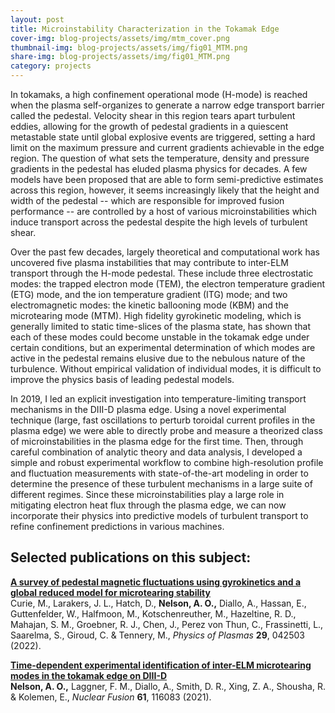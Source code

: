 ```yaml
---
layout: post
title: Microinstability Characterization in the Tokamak Edge
cover-img: blog-projects/assets/img/mtm_cover.png
thumbnail-img: blog-projects/assets/img/fig01_MTM.png
share-img: blog-projects/assets/img/fig01_MTM.png
category: projects
---
```


In tokamaks, a high confinement operational mode (H-mode) is reached when the plasma self-organizes to generate a narrow edge transport barrier called the pedestal. Velocity shear in this region tears apart turbulent eddies, allowing for the growth of pedestal gradients in a quiescent metastable state until global explosive events are triggered, setting a hard limit on the maximum pressure and current gradients achievable in the edge region. The question of what sets the temperature, density and pressure gradients in the pedestal has eluded plasma physics for decades. A few models have been proposed that are able to form semi-predictive estimates across this region, however, it seems increasingly likely that the height and width of the pedestal -- which are responsible for improved fusion performance -- are controlled by a host of various microinstabilities which induce transport across the pedestal despite the high levels of turbulent shear. 

Over the past few decades, largely theoretical and computational work has uncovered five plasma instabilities that may contribute to inter-ELM transport through the H-mode pedestal. These include three electrostatic modes: the trapped electron mode (TEM), the electron temperature gradient (ETG) mode, and the ion temperature gradient (ITG) mode; and two electromagnetic modes: the kinetic ballooning mode (KBM) and the microtearing mode (MTM). High fidelity gyrokinetic modeling, which is generally limited to static time-slices of the plasma state, has shown that each of these modes could become unstable in the tokamak edge under certain conditions, but an experimental determination of which modes are active in the pedestal remains elusive due to the nebulous nature of the turbulence. Without empirical validation of individual modes, it is difficult to improve the physics basis of leading pedestal models.

In 2019, I led an explicit investigation into temperature-limiting transport mechanisms in the DIII-D plasma edge. Using a novel experimental technique (large, fast oscillations to perturb toroidal current profiles in the plasma edge) we were able to directly probe and measure a theorized class of microinstabilities in the plasma edge for the first time. Then, through careful combination of analytic theory and data analysis, I developed a simple and robust experimental workflow to combine high-resolution profile and fluctuation measurements with state-of-the-art modeling in order to determine the presence of these turbulent mechanisms in a large suite of different regimes. Since these microinstabilities play a large role in mitigating electron heat flux through the plasma edge, we can now incorporate their physics into predictive models of turbulent transport to refine confinement predictions in various machines. 

## Selected publications on this subject:

**[A survey of pedestal magnetic fluctuations using gyrokinetics and a global reduced model for microtearing stability](https://doi.org/10.1063/5.0084842)**<br />
Curie, M., Larakers, J. L., Hatch, D., **Nelson, A. O.,** Diallo, A., Hassan, E., Guttenfelder, W., Halfmoon, M., Kotschenreuther, M., Hazeltine, R. D., Mahajan, S. M., Groebner, R. J., Chen, J., Perez von Thun, C., Frassinetti, L., Saarelma, S., Giroud, C. & Tennery, M., _Physics of Plasmas_ **29**, 042503 (2022).

**[Time-dependent experimental identification of inter-ELM microtearing modes in the tokamak edge on DIII-D](https://doi.org/10.1088/1741-4326/ac27ca)** <br />
**Nelson, A. O.,** Laggner, F. M., Diallo, A., Smith, D. R., Xing, Z. A., Shousha, R. & Kolemen, E., _Nuclear Fusion_ **61**, 116083 (2021).
